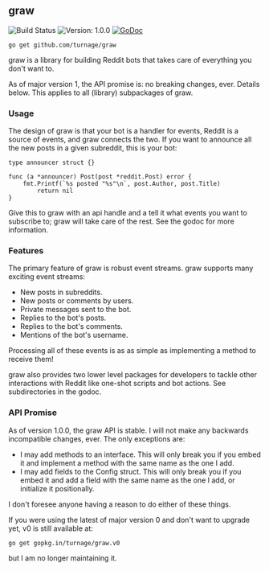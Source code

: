 graw
--------------------------------------------------------------------------------

![Build Status](https://travis-ci.org/turnage/graw.svg?branch=master)
![Version: 1.0.0](https://img.shields.io/badge/version-1.0.0-brightgreen.svg)
[![GoDoc](https://godoc.org/github.com/turnage/graw?status.svg)](https://godoc.org/github.com/turnage/graw)

    go get github.com/turnage/graw

graw is a library for building Reddit bots that takes care of everything you
don't want to.

As of major version 1, the API promise is: no breaking changes, ever. Details
below. This applies to all (library) subpackages of graw.

### Usage

The design of graw is that your bot is a handler for events, Reddit is a source
of events, and graw connects the two. If you want to announce all the new posts
in a given subreddit, this is your bot:

````
type announcer struct {}

func (a *announcer) Post(post *reddit.Post) error {
	fmt.Printf(`%s posted "%s"\n`, post.Author, post.Title)
        return nil
}
````

Give this to graw with an api handle and a tell it what events you want to
subscribe to; graw will take care of the rest. See the godoc for more
information.

### Features

The primary feature of graw is robust event streams. graw supports many exciting
event streams:

* New posts in subreddits.
* New posts or comments by users.
* Private messages sent to the bot.
* Replies to the bot's posts.
* Replies to the bot's comments.
* Mentions of the bot's username.

Processing all of these events is as as simple as implementing a method to
receive them!

graw also provides two lower level packages for developers to tackle other
interactions with Reddit like one-shot scripts and bot actions. See
subdirectories in the godoc.

### API Promise

As of version 1.0.0, the graw API is stable. I will not make any backwards
incompatible changes, ever. The only exceptions are:

* I may add methods to an interface. This will only break you if you embed it
  and implement a method with the same name as the one I add.
* I may add fields to the Config struct. This will only break you if you embed
  it and add a field with the same name as the one I add, or initialize it
  positionally.

I don't foresee anyone having a reason to do either of these things. 

If you were using the latest of major version 0 and don't want to upgrade yet,
v0 is still available at:

    go get gopkg.in/turnage/graw.v0

but I am no longer maintaining it.

